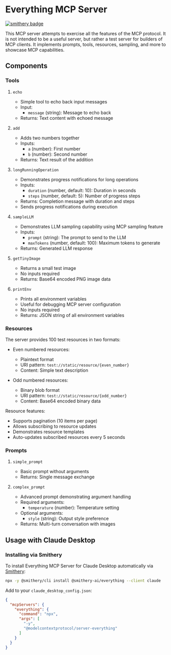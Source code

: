 # Everything MCP Server

[![smithery badge](https://smithery.ai/badge/@smithery-ai/everything)](https://smithery.ai/server/@smithery-ai/everything)

This MCP server attempts to exercise all the features of the MCP protocol. It is not intended to be a useful server, but rather a test server for builders of MCP clients. It implements prompts, tools, resources, sampling, and more to showcase MCP capabilities.

## Components

### Tools

1. `echo`
   - Simple tool to echo back input messages
   - Input:
     - `message` (string): Message to echo back
   - Returns: Text content with echoed message

2. `add`
   - Adds two numbers together
   - Inputs:
     - `a` (number): First number
     - `b` (number): Second number
   - Returns: Text result of the addition

3. `longRunningOperation`
   - Demonstrates progress notifications for long operations
   - Inputs:
     - `duration` (number, default: 10): Duration in seconds
     - `steps` (number, default: 5): Number of progress steps
   - Returns: Completion message with duration and steps
   - Sends progress notifications during execution

4. `sampleLLM`
   - Demonstrates LLM sampling capability using MCP sampling feature
   - Inputs:
     - `prompt` (string): The prompt to send to the LLM
     - `maxTokens` (number, default: 100): Maximum tokens to generate
   - Returns: Generated LLM response

5. `getTinyImage`
   - Returns a small test image
   - No inputs required
   - Returns: Base64 encoded PNG image data

6. `printEnv`
   - Prints all environment variables
   - Useful for debugging MCP server configuration
   - No inputs required
   - Returns: JSON string of all environment variables

### Resources

The server provides 100 test resources in two formats:
- Even numbered resources:
  - Plaintext format
  - URI pattern: `test://static/resource/{even_number}`
  - Content: Simple text description

- Odd numbered resources:
  - Binary blob format
  - URI pattern: `test://static/resource/{odd_number}`
  - Content: Base64 encoded binary data

Resource features:
- Supports pagination (10 items per page)
- Allows subscribing to resource updates
- Demonstrates resource templates
- Auto-updates subscribed resources every 5 seconds

### Prompts

1. `simple_prompt`
   - Basic prompt without arguments
   - Returns: Single message exchange

2. `complex_prompt`
   - Advanced prompt demonstrating argument handling
   - Required arguments:
     - `temperature` (number): Temperature setting
   - Optional arguments:
     - `style` (string): Output style preference
   - Returns: Multi-turn conversation with images

## Usage with Claude Desktop

### Installing via Smithery

To install Everything MCP Server for Claude Desktop automatically via [Smithery](https://smithery.ai/server/@smithery-ai/everything):

```bash
npx -y @smithery/cli install @smithery-ai/everything --client claude
```

Add to your `claude_desktop_config.json`:

```json
{
  "mcpServers": {
    "everything": {
      "command": "npx",
      "args": [
        "-y",
        "@modelcontextprotocol/server-everything"
      ]
    }
  }
}
```
